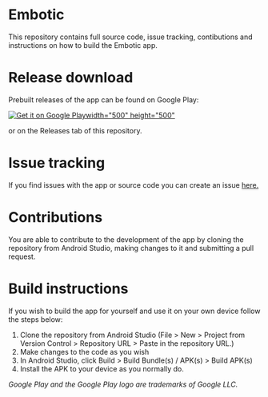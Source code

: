 # Embotic
 
This repository contains full source code, issue tracking, contibutions and instructions on how to build the Embotic app.

# Release download

Prebuilt releases of the app can be found on Google Play:

<a href='https://play.google.com/store/apps/details?id=com.embotic.nodes&pcampaignid=pcampaignidMKT-Other-global-all-co-prtnr-py-PartBadge-Mar2515-1'><img alt='Get it on Google Play' src='https://play.google.com/intl/en_us/badges/static/images/badges/en_badge_web_generic.png'/>width="500" height="500"</a>

or on the Releases tab of this repository.

# Issue tracking

If you find issues with the app or source code you can create an issue [here.](https://github.com/xdlivecat/EmboticApp/issues)

# Contributions

You are able to contribute to the development of the app by cloning the repository from Android Studio, making changes to it and submitting a pull request.

# Build instructions

If you wish to build the app for yourself and use it on your own device follow the steps below:

1. Clone the repository from Android Studio (File > New > Project from Version Control > Repository URL > Paste in the repository URL.)
2. Make changes to the code as you wish
3. In Android Studio, click Build > Build Bundle(s) / APK(s) > Build APK(s)
4. Install the APK to your device as you normally do.


*Google Play and the Google Play logo are trademarks of Google LLC.*
